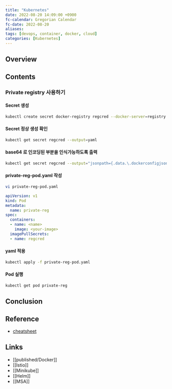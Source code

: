 ```yaml
---
title: "Kubernetes"
date: 2022-08-20 14:09:00 +0900
fc-calendar: Gregorian Calendar
fc-date: 2022-08-20
aliases: 
tags: [devops, container, docker, cloud]
categories: [Kubernetes]
---
```


## Overview

## Contents

### Private registry 사용하기

#### Secret 생성

```bash 
kubectl create secret docker-registry regcred --docker-server=registry.gitlab.com --docker-username=<username> --docker-password=<password> --docker-email=<email>
``` 

#### Secret 정상 생성 확인

```bash
kubectl get secret regcred --output=yaml
```

#### base64 로 인코딩된 부분을 인식가능하도록 출력

```bash 
kubectl get secret regcred --output="jsonpath={.data.\.dockerconfigjson}" | base64 --decode
```

#### private-reg-pod.yaml 작성

```bash
vi private-reg-pod.yaml
```

```yaml
apiVersion: v1
kind: Pod
metadata:
  name: private-reg
spec:
  containers:
  - name: <name>
    image: <your-image>
  imagePullSecrets:
  - name: regcred 
```

#### yaml 적용

```bash 
kubectl apply -f private-reg-pod.yaml
```

#### Pod 실행

```bash
kubectl get pod private-reg
```

## Conclusion

## Reference

- [cheatsheet](https://kubernetes.io/ko/docs/reference/kubectl/cheatsheet/)

## Links

- [[published/Docker]]
- [[Istio]]
- [[Minikube]]
- [[Helm]]
- [[MSA]]
